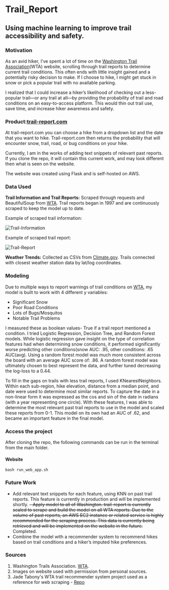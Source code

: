 # Trail_Report
## Using machine learning to improve trail accessibility and safety.

### Motivation

As an avid hiker, I’ve spent a lot of time on the [Washington Trail Association](https://www.wta.org/)(WTA) website, scrolling through trail reports to determine current trail conditions. This often ends with little insight gained and a potentially risky decision to make. If I choose to hike, I might get stuck in snow or pick a popular trail with no available parking. 

I realized that I could increase a hiker’s likelihood of checking out a less-popular trail—or any trail at all—by providing the probability of trail and road conditions on an easy-to-access platform. This would thin out trail use, save time, and increase hiker awareness and safety.

### Product:[trail-report.com](http://www.trail-report.com/)

At trail-report.com you can choose a hike from a dropdown list and the date that you want to hike. Trail-report.com then returns the probability that will encounter snow, trail, road, or bug conditions on your hike. 

Currently, I am in the works of adding text snippets of relevant past reports. If you clone the repo, it will contain this current work, and may look different then what is seen on the website.

The website was created using Flask and is self-hosted on AWS.

### Data Used

**Trail Information and Trail Reports:** Scraped through requests and BeautifulSoup from [WTA](https://www.wta.org/). Trail reports began in 1997 and are continuously scraped to keep the model up to date.

Example of scraped trail information:

![Trail-Information](imgs/trail_info_example.png)


Example of scraped trail report:

![Trail-Report](imgs/trail_report_example.png)

**Weather Trends:** Collected as CSVs from [Climate.gov](https://www.climate.gov/maps-data/dataset/past-weather-zip-code-data-table). Trails connected with closest weather station data by lat/log coordinates.

### Modeling

Due to multiple ways to report warnings of trail conditions on [WTA](https://www.wta.org/), my model is built to work with 4 different y variables:
- Significant Snow
- Poor Road Conditions
- Lots of Bugs/Mosquitos
- Notable Trail Problems

I measured these as boolean values- True if a trail report mentioned a condition. I tried Logistic Regression, Decision Tree, and  Random Forest models. While logistic regression gave insight on the type of correlation features had when determining snow conditions, it performed significantly worse predicting other conditions(snow AUC: .95, other conditions: .65 AUC(avg). Using a random forest model was much more consistent across the board with an average AUC score of: .86. A random forest model was ultimately chosen to best represent the data, and further tuned decreasing the log-loss to a 0.44.

To fill in the gaps on trails with less trail reports, I used KNearestNeighbors. Within each sub-region, hike elevation, distance from a median point, and date were used to determine most similar reports. To capture the date in a non-linear form it was expressed as the cos and sin of the date in radians (with a year representing one circle). With these features, I was able to determine the most relevant past trail reports to use in the model and scaled these reports from 0-1. This model on its own had an AUC of .62, and became an important feature in the final model.

### Access the project

After cloning the repo, the following commands can be run in the terminal from the main folder.

#### Website

`bash run_web_app.sh`


### Future Work
- Add relevant text snippets for each feature, using KNN on past trail reports. This feature is currently in production and will be implemented shortly.
~~- Apply model to all of Washington. trail-report is currently scaled to scrape and build the model on all WTA reports. Due to the volume of past reports, an AWS EC2 instance or related service is highly recommended for the scraping process. This data is currently being retrieved and will be implemented on the website in the future.~~ Completed.
- Combine the model with a recommender system to recommend hikes based on trail conditions and a hiker’s imputed hike preferences.

### Sources 
  1. Washington Trails Association. [WTA](https://www.wta.org/). 
  2. Images on website used with permission from personal sources. 
  3. Jade Tabony's WTA trail recommender system project used as a reference for web scraping - [Repo](https://github.com/Jadetabony/wta_hikes)


